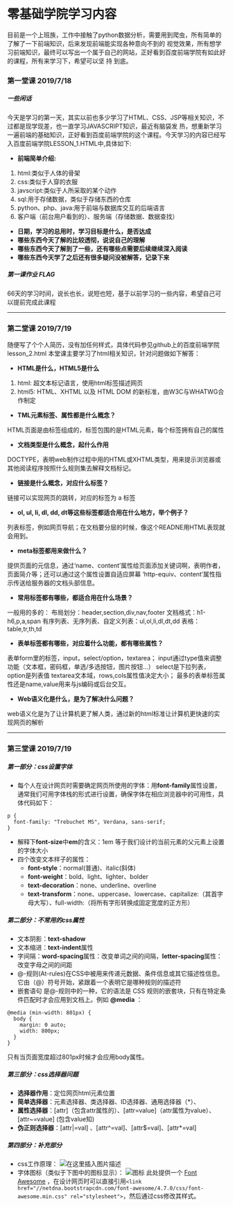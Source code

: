 # 零基础学院学习内容
目前是一个上班族，工作中接触了python数据分析，需要用到爬虫，所有简单的了解了一下前端知识，后来发现前端能实现各种意向不到的 视觉效果，所有想学习前端知识，最终可以写出一个属于自己的网站，正好看到百度前端学院有如此好的课程，所有来学习下，希望可以坚 持
到底。

### 第一堂课 2019/7/18

##### 一些闲话
今天是学习的第一天，其实以前也多少学习了HTML、CSS、JSP等相关知识，不过都是现学现差，也一直学习JAVASCRIPT知识，最近有脑袋发 热，想重新学习一遍前端的基础知识，正好看到百度前端学院的这个课程。今天学习的内容已经写入百度前端学院LESSON_1.HTML中,具体如下:
- **前端简单介绍:**
1. html:类似于人体的骨架
2. css:类似于人穿的衣服
3. javscript:类似于人所采取的某个动作
4. sql:用于存储数据，类似于存储东西的仓库
5. python、php、java:用于前端与数据库交互的后端语言
6. 客户端（前台用户看到的）、服务端（存储数据、数据查找）
- **日期，学习的总用时，学习目标是什么，是否达成**
- **哪些东西今天了解的比较透彻，说说自己的理解**
- **哪些东西今天了解到了一些，还有哪些点需要后续继续深入阅读**
- **哪些东西今天学了之后还有很多疑问没被解答，记录下来**
##### 第一课作业 FLAG
66天的学习时间，说长也长，说短也短，基于以前学习的一些内容，希望自己可以提前完成此课程

------------
### 第二堂课 2019/7/19

随便写了个个人简历，没有加任何样式，具体代码参见github上的百度前端学院lesson_2.html
本堂课主要学习了html相关知识，针对问题做如下解答：
- **HTML是什么，HTML5是什么** 

1. html: 超文本标记语言，使用html标签描述网页
1. html5: HTML、XHTML 以及 HTML DOM 的新标准，由W3C与WHATWG合作制定
- **TML元素标签、属性都是什么概念？** 

HTML页面是由标签组成的，标签包围的是HTML元素，每个标签拥有自己的属性
- **文档类型是什么概念，起什么作用** 

DOCTYPE，表明web制作过程中用的HTML或XHTML类型，用来提示浏览器或其他阅读程序按照什么规则集去解释文档标记。
- **链接是什么概念，对应什么标签？** 

链接可以实现网页的跳转，对应的标签为 a 标签
- **ol, ul, li, dl, dd, dt等这些标签都适合用在什么地方，举个例子？** 

列表标签，例如网页导航；在文档要分层的时候，像这个READNE用HTML表现就会用到。
- **meta标签都用来做什么？** 

提供页面的元信息，通过‘name、content’属性给页面添加关键词啊，表明作者，页面简介等；还可以通过这个属性设置自适应屏幕
‘http-equiv、content’属性指示传送给服务器的文档头部信息。
- **常用标签都有哪些，都适合用在什么场景？** 

一般用的多的： 
布局划分：header,section,div,nav,footer 
文档格式：h1-h6,p,a,span 
有序列表、无序列表、自定义列表：ul,ol,li,dl,dt,dd 
表格：table,tr,th,td 
- **表单标签都有哪些，对应着什么功能，都有哪些属性？** 

表单form里的标签，input，select/option，textarea； 
input通过type值来调整功能（文本框，密码框，单选/多选按钮，图片按钮...）
select是下拉列表，option是列表值 
textarea文本域，rows,cols属性值决定大小；
最多的表单标签属性还是name,value用来与js编码或后台交互。
- **Web语义化是什么，是为了解决什么问题？** 

web语义化是为了让计算机更了解人类，通过新的html标准让计算机更快速的实现网页的解析

------------
### 第三堂课 2019/7/19
##### 第一部分：css设置字体
 - 每个人在设计网页时需要确定网页所使用的字体：用**font-family**属性设置，通常我们可用字体栈的形式进行设置，确保字体在相应浏览器中的可用性，具体代码如下：
```
p {
  font-family: "Trebuchet MS", Verdana, sans-serif;
}
```
 - 解释下**font-size**中**em**的含义：1em 等于我们设计的当前元素的父元素上设置的字体大小
 - 四个改变文本样子的属性：
	 - **font-style**：normal(普通)、italic(斜体)
	 - **font-weight**：bold、light、lighter、bolder
	 - **text-decoration**：none、underline、overline
	 - **text-transform**：none、uppercase、lowercase、capitalize:（其首字母大写）、full-width:（将所有字形转换成固定宽度的正方形）
##### 第二部分：不常用的css属性
 - 文本阴影：**text-shadow**
 - 文本缩进：**text-indent**属性
 - 字间隔：**word-spacing**属性：改变单词之间的间隔，**letter-spacing**属性：改变字母之间的间距
 - @-规则(At-rules)在CSS中被用来传递元数据、条件信息或其它描述性信息。它由（@）符号开始，紧跟着一个表明它是哪种规则的描述符
 - 嵌套语句 是@-规则中的一种，它的语法是 CSS 规则的嵌套块，只有在特定条件匹配时才会应用到文档上。例如 **@media** ：
```
@media (min-width: 801px) {
  body {
    margin: 0 auto;
    width: 800px;
  }
}
```
只有当页面宽度超过801px时候才会应用body属性。
##### 第三部分：css选择器问题
 - **选择器作用**：定位网页html元素位置
 - **简单选择器**：元素选择器、类选择器、ID选择器、通用选择器（*）、
 - **属性选择器**：[attr]（包含attr属性的）、[attr=value]（attr属性为value）、 [attr~=value] (包含value知)
 - **伪正则选择器**：[attr|=val] 、[attr^=val]、[attr$=val]、[attr*=val]
##### 第四部分：补充部分
 - css工作原理：
![在这里插入图片描述](https://img-blog.csdnimg.cn/20190719155837192.PNG?x-oss-process=image/watermark,type_ZmFuZ3poZW5naGVpdGk,shadow_10,text_aHR0cHM6Ly9ibG9nLmNzZG4ubmV0L3dlaXhpbl80Mjk2NDYxMA==,size_16,color_FFFFFF,t_70)
 - 字体图标（类似于下图中的图标显示）：
![图标](https://img-blog.csdnimg.cn/20190719154839982.PNG) 
此处提供一个 [Font Awesome](http://www.fontawesome.com.cn/faicons/) ，在设计网页时可以直接引用`<link href="//netdna.bootstrapcdn.com/font-awesome/4.7.0/css/font-awesome.min.css" rel="stylesheet">`，然后通过css修改其样式。



